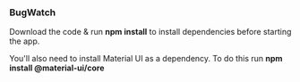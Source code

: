 ### BugWatch

Download the code & run **npm install** to install dependencies before starting the app.

You'll also need to install Material UI as a dependency. To do this run **npm install @material-ui/core**

